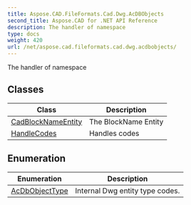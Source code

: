 ```yaml
---
title: Aspose.CAD.FileFormats.Cad.Dwg.AcDBObjects
second_title: Aspose.CAD for .NET API Reference
description: The handler of namespace
type: docs
weight: 420
url: /net/aspose.cad.fileformats.cad.dwg.acdbobjects/
---
```

The handler of namespace

## Classes

| Class | Description |
| --- | --- |
| [CadBlockNameEntity](./cadblocknameentity/) | The BlockName Entity |
| [HandleCodes](./handlecodes/) | Handles codes |
## Enumeration

| Enumeration | Description |
| --- | --- |
| [AcDbObjectType](./acdbobjecttype/) | Internal Dwg entity type codes. |


